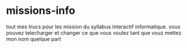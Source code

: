 # missions-info
tout mes trucs pour les mission du syllabus interactif informatique. vous pouvez telecharger et changer ce que vous voulez tant que vouz mettez mon nom quelque part
